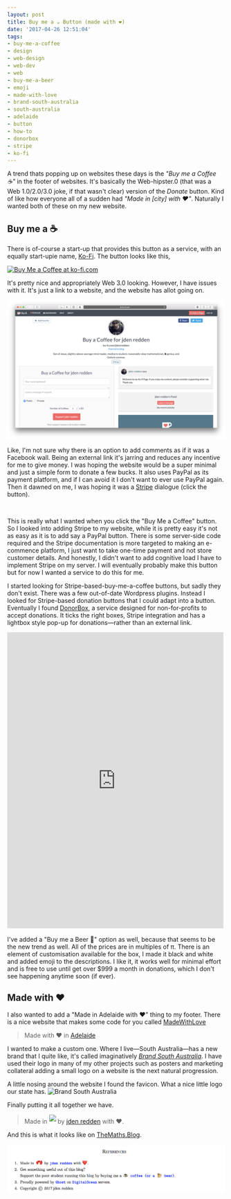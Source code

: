 ```yaml
---
layout: post
title: Buy me a ☕ Button (made with ❤️)
date: '2017-04-26 12:51:04'
tags:
- buy-me-a-coffee
- design
- web-design
- web-dev
- web
- buy-me-a-beer
- emoji
- made-with-love
- brand-south-australia
- south-australia
- adelaide
- button
- how-to
- donorbox
- stripe
- ko-fi
---
```


A trend thats popping up on websites these days is the *"Buy me a Coffee ☕"* in the footer of websites. It's basically the Web-hipster.0 (that was a Web 1.0/2.0/3.0 joke, if that wasn't clear) version of the *Donate* button. Kind of like how everyone all of a sudden had *"Made in [city] with ❤️"*. Naturally I wanted both of these on my new website. 

## Buy me a ☕

There is of-course a start-up that provides this button as a service, with an equally start-upie name, [Ko-Fi](https://ko-fi.com). The button looks like this,

<a href='https://ko-fi.com/A67812DX' target='_blank'><img height='36' style='border:0px;height:36px;text-align:center;' src='https://az743702.vo.msecnd.net/cdn/kofi2.png?v=0' border='0' alt='Buy Me a Coffee at ko-fi.com' /></a>

It's pretty nice and appropriately Web 3.0 looking. However, I have issues with it. It's just a link to a website, and the website has allot going on.

![Screenshot of Ko-Fi profile](/content/images/2017/04/Screen-Shot-2017-04-26-at-8.50.03-pm.png)

Like, I'm not sure why there is an option to add comments as if it was a Facebook wall. Being an external link it's jarring and reduces any incentive for me to give money. I was hoping the website would be a super minimal and just a simple form to donate a few bucks. It also uses PayPal as its payment platform, and if I can avoid it I don't want to ever use PayPal again. Then it dawned on me, I was hoping it was a [Stripe](https://stripe.com) dialogue (click the button).

<form action="/your-server-side-code" method="POST" style="text-align: center;">
  <script
    src="https://checkout.stripe.com/checkout.js" class="stripe-button"
    data-key="pk_test_yK0YgEOqEQ3PijUMpSinwpKl"
    data-amount="999"
    data-name="Test Dialogue"
    data-description="The Gospel According to jden"
    data-image="https://stripe.com/img/documentation/checkout/marketplace.png"
    data-locale="auto"
    data-currency="aud">
  </script>
</form>
<br>

This is really what I wanted when you click the "Buy Me a Coffee" button. So I looked into adding Stripe to my website, while it is pretty easy it's not as easy as it is to add say a PayPal button. There is some server-side code required and the Stripe documentation is more targeted to making an e-commence platform, I just want to take one-time payment and not store customer details. And honestly, I didn't want to add cognitive load I have to implement Stripe on my server. I will eventually probably make this button but for now I wanted a service to do this for me.

I started looking for Stripe-based-buy-me-a-coffee buttons, but sadly they don't exist. There was a few out-of-date Wordpress plugins. Instead I looked for Stripe-based donation buttons that I could adapt into a button. Eventually I found [DonorBox](https://donorbox.org/), a service designed for non-for-profits to accept donations. It ticks the right boxes, Stripe integration and has a lightbox style pop-up for donations—rather than an external link.

<script src="https://donorbox.org/widget.js" type="text/javascript"></script><iframe src="https://donorbox.org/embed/themaths-blog-buy-me-a-beer" height="685px" width="100%" style="max-width:500px; min-width:310px; margin: 0 auto; max-height:none!important" seamless="seamless" id="dbox-form-embed" name="donorbox" frameborder="0" scrolling="no"></iframe> 

I've added a "Buy me a Beer 🍺" option as well, because that seems to be the new trend as well. All of the prices are in multiples of π. There is an element of customisation available for the box, I made it black and white and added emoji to the descriptions. I like it, it works well for minimal effort and is free to use until get over $999 a month in donations, which I don't see happening anytime soon (if ever).

## Made with ❤️

I also wanted to add a "Made in Adelaide with ❤️" thing to my footer. There is a nice website that makes some code for you called [MadeWithLove](http://madewithlove.in/grab-a-label/) 

> Made with &hearts; in <a href="http://madewithlove.in/Adelaide/">Adelaide</a>

I wanted to make a custom one. Where I live—South Australia—has a new brand that I quite like, it's called imaginatively *[Brand South Australia](http://www.brandsouthaustralia.com.au)*. I have used their logo in many of my other projects such as posters and marketing collateral adding a small logo on a website is the next natural progression. 

A little nosing around the website I found the favicon. What a nice little logo our state has.
![Brand South Australia](https://www.brandsouthaustralia.com.au/favicon-32x32.png) 

Finally putting it all together we have. 

> Made in <a href="http://southaustralia.com"><img src="https://www.brandsouthaustralia.com.au/favicon-32x32.png" style="-webkit-transform: translateX(0); -ms-transform: translateX(0); transform: translateX(0);display: inline-block; padding: 0; left: 0; height: 2em; margin-bottom: -0.5em;"></a> by <a href="http://jden.me">jden redden</a> with ❤️.

And this is what it looks like on [TheMaths.Blog](https://themaths.blog). 

![TheMaths.Blog footer](/content/images/2017/04/Screen-Shot-2017-04-26-at-10.08.42-pm.png)